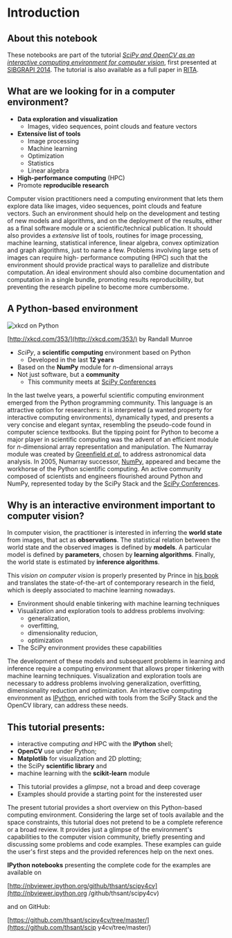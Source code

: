 
# Introduction

## About this notebook

These notebooks are part of the tutorial *[SciPy and OpenCV as an interactive
computing environment for computer
vision](http://emap.fgv.br/sibgrapi-2014/tutorials.html)*, first presented at
[SIBGRAPI 2014](http://emap.fgv.br/sibgrapi-2014/). The tutorial is also
available as a full paper in
[RITA](http://www.seer.ufrgs.br/rita/article/view/RITA-VOL22-NR1-154).

## What are we looking for in a computer environment?

- **Data exploration and visualization**
    - Images, video sequences, point clouds and feature vectors
- **Extensive list of tools**
    - Image processing
    - Machine learning
    - Optimization
    - Statistics
    - Linear algebra
- **High-performance computing** (HPC)
- Promote **reproducible research**

Computer vision practitioners need a computing environment that lets them
explore data like images, video sequences, point clouds and feature vectors.
Such an environment should help on the development and testing of new models and
algorithms, and on the deployment of the results, either as a final software
module or a scientific/technical publication. It should also provides a
*extensive* list of tools, routines for image processing, machine learning,
statistical inference, linear algebra, convex optimization and graph algorithms,
just to name a few. Problems involving large sets of images can require high-
performance computing (HPC) such that the environment should provide practical
ways to parallelize and distribute computation. An ideal environment should also
combine documentation and computation in a single bundle, promoting results
reproducibility, but preventing the research pipeline to become more cumbersome.

## A Python-based environment
![xkcd on Python](./figs/python.png)

[http://xkcd.com/353/](http://xkcd.com/353/) by Randall Munroe

- *SciPy*, a **scientific computing** environment based on Python
  - Developed in the last **12 years**
- Based on the **NumPy** module for $n$-dimensional arrays
- Not just software, but a **community**
  - This community meets at [SciPy Conferences](http://conference.scipy.org)

In the last twelve years, a powerful scientific computing environment emerged
from the Python programming community. This language is an attractive option for
researchers: it is interpreted (a wanted property for interactive computing
environments), dynamically typed,
and presents a very concise and elegant syntax, resembling the pseudo-code found
in computer science textbooks. But the tipping point for Python to become a
major player in scientific computing was the advent of an efficient module for
$n$-dimensional array
representation and manipulation. The Numarray module was created by [Greenfield
*et al.*](http://adsabs.harvard.edu/abs/2002adass..11..140G) to address
astronomical data analysis. In 2005, Numarray successor,
[NumPy](http://www.numpy.org/), appeared and became the workhorse of the Python
scientific computing. An active community composed of scientists and engineers
flourished around Python and NumPy, represented today by the SciPy Stack and the
[SciPy Conferences](http://conference.scipy.org).

## Why is an interactive environment important to computer vision?

In computer vision, the practitioner is interested in inferring the **world
state** from images, that act as **observations**. The statistical relation
between the world state and the observed images is defined by **models**. A
particular model is defined by **parameters**, chosen  by **learning
algorithms**. Finally, the world state is estimated by **inference algorithms**.

 This *vision on computer vision* is properly presented by Prince in [his
book](http://www.computervisionmodels.com/) and translates the state-of-the-art
of contemporary research in the field, which is deeply associated to machine
learning nowadays.

- Environment should enable tinkering with machine learning techniques
- Visualization and exploration tools to address problems involving:
    - generalization,
    - overfitting,
    - dimensionality reducion,
    - optimization
- The SciPy environment provides these capabilities

The development of these models and subsequent problems in learning and
inference require a computing environment that allows proper tinkering with
machine learning techniques. Visualization and exploration tools are necessary
to address problems involving generalization, overfitting, dimensionality
reduction and optimization. An interactive computing environment as
[IPython](ython.org/), enriched with tools from the SciPy Stack and the OpenCV
library, can address these needs.

## This tutorial presents:

- interactive computing *and* HPC with the **IPython** shell;
- **OpenCV** use under Python;
- **Matplotlib** for visualization and 2D plotting;
- the SciPy **scientific library** and
- machine learning with the **scikit-learn** module

* This tutorial provides a *glimpse*, not a broad and deep coverage
* Examples should provide a starting point for the insterested user

The present tutorial provides a short overview on this Python-based computing
environment. Considering the large set of tools available and the space
constraints, this tutorial does not pretend to be a complete reference or a
broad review. It provides just a glimpse of the environment's capabilities to
the computer vision community, briefly presenting and discussing some problems
and code examples. These examples can guide the user's first steps and the
provided references help on the next ones.

**IPython notebooks** presenting the complete code for the examples are
available on

[http://nbviewer.ipython.org/github/thsant/scipy4cv](http://nbviewer.ipython.org
/github/thsant/scipy4cv)

and on GitHub:

[https://github.com/thsant/scipy4cv/tree/master/](https://github.com/thsant/scip
y4cv/tree/master/)
